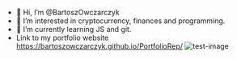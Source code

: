 - 👋 Hi, I’m @BartoszOwczarczyk
- 👀 I’m interested in cryptocurrency, finances and programming.
- 🌱 I’m currently learning JS and git.
- Link to my portfolio website https://bartoszowczarczyk.github.io/PortfolioRep/
 ![test-image](https://user-images.githubusercontent.com/98360369/173226775-84fbd4f4-e08b-44af-8218-c9f839bbdf4c.png)


<!---
BartoszOwczarczyk/BartoszOwczarczyk is a ✨ special ✨ repository because its `README.md` (this file) appears on your GitHub profile.
You can click the Preview link to take a look at your changes.
--->
